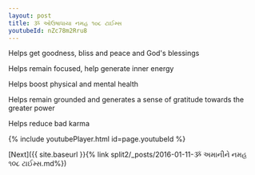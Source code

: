 ```yaml
---
layout: post
title: ૐ ઓઉષાધાયા નમહ ૧૦૮ ટાઈમ્સ
youtubeId: nZc78m2Rru8
---
```

 
 
Helps get goodness, bliss and peace and God's blessings
 
Helps remain focused, help generate inner energy 
 
Helps boost physical and mental health 
 
Helps remain grounded and generates a sense of gratitude towards the greater power 
 
Helps reduce bad karma
 
 
 
 


{% include youtubePlayer.html id=page.youtubeId %}
 
[Next]({{ site.baseurl }}{% link  split2/_posts/2016-01-11-ૐ અમાનીને નમહ ૧૦૮ ટાઈમ્સ.md%})
 
